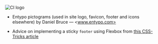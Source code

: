 ![CI logo](https://codeinstitute.s3.amazonaws.com/fullstack/ci_logo_small.png)

* Entypo pictograms (used in site logo, favicon, footer and icons elsewhere) by Daniel Bruce — <www.entypo.com>

* Advice on implementing a sticky `footer` using Flexbox from [this CSS-Tricks article](https://css-tricks.com/couple-takes-sticky-footer/)